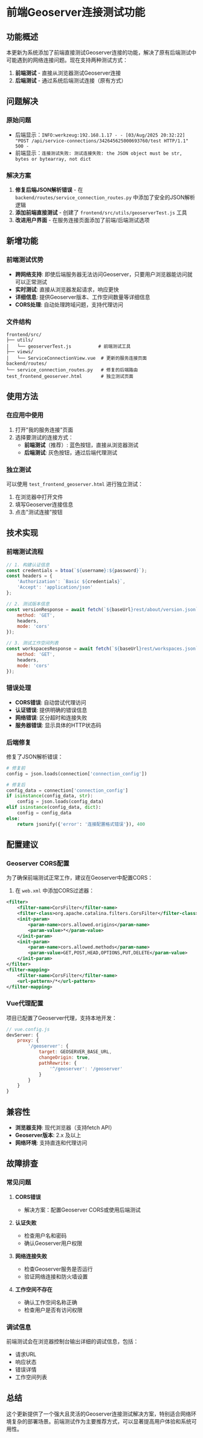 # 前端Geoserver连接测试功能

## 功能概述

本更新为系统添加了前端直接测试Geoserver连接的功能，解决了原有后端测试中可能遇到的网络连接问题。现在支持两种测试方式：

1. **前端测试** - 直接从浏览器测试Geoserver连接
2. **后端测试** - 通过系统后端测试连接（原有方式）

## 问题解决

### 原始问题
- 后端显示：`INFO:werkzeug:192.168.1.17 - - [03/Aug/2025 20:32:22] "POST /api/service-connections/342645625000693760/test HTTP/1.1" 500 -`
- 前端显示：`连接测试失败: 测试连接失败: the JSON object must be str, bytes or bytearray, not dict`

### 解决方案
1. **修复后端JSON解析错误** - 在 `backend/routes/service_connection_routes.py` 中添加了安全的JSON解析逻辑
2. **添加前端直接测试** - 创建了 `frontend/src/utils/geoserverTest.js` 工具
3. **改进用户界面** - 在服务连接页面添加了前端/后端测试选项

## 新增功能

### 前端测试优势
- **跨网络支持**: 即使后端服务器无法访问Geoserver，只要用户浏览器能访问就可以正常测试
- **实时测试**: 直接从浏览器发起请求，响应更快
- **详细信息**: 提供Geoserver版本、工作空间数量等详细信息
- **CORS处理**: 自动处理跨域问题，支持代理访问

### 文件结构

```
frontend/src/
├── utils/
│   └── geoserverTest.js          # 前端测试工具
├── views/
│   └── ServiceConnectionView.vue  # 更新的服务连接页面
backend/routes/
└── service_connection_routes.py   # 修复的后端路由
test_frontend_geoserver.html       # 独立测试页面
```

## 使用方法

### 在应用中使用

1. 打开"我的服务连接"页面
2. 选择要测试的连接方式：
   - **前端测试**（推荐）: 蓝色按钮，直接从浏览器测试
   - **后端测试**: 灰色按钮，通过后端代理测试

### 独立测试

可以使用 `test_frontend_geoserver.html` 进行独立测试：

1. 在浏览器中打开文件
2. 填写Geoserver连接信息
3. 点击"测试连接"按钮

## 技术实现

### 前端测试流程

```javascript
// 1. 构建认证信息
const credentials = btoa(`${username}:${password}`);
const headers = {
    'Authorization': `Basic ${credentials}`,
    'Accept': 'application/json'
};

// 2. 测试版本信息
const versionResponse = await fetch(`${baseUrl}rest/about/version.json`, {
    method: 'GET',
    headers,
    mode: 'cors'
});

// 3. 测试工作空间列表
const workspacesResponse = await fetch(`${baseUrl}rest/workspaces.json`, {
    method: 'GET',
    headers,
    mode: 'cors'
});
```

### 错误处理

- **CORS错误**: 自动尝试代理访问
- **认证错误**: 提供明确的错误信息
- **网络错误**: 区分超时和连接失败
- **服务器错误**: 显示具体的HTTP状态码

### 后端修复

修复了JSON解析错误：

```python
# 修复前
config = json.loads(connection['connection_config'])

# 修复后
config_data = connection['connection_config']
if isinstance(config_data, str):
    config = json.loads(config_data)
elif isinstance(config_data, dict):
    config = config_data
else:
    return jsonify({'error': '连接配置格式错误'}), 400
```

## 配置建议

### Geoserver CORS配置

为了确保前端测试正常工作，建议在Geoserver中配置CORS：

1. 在 `web.xml` 中添加CORS过滤器：

```xml
<filter>
    <filter-name>CorsFilter</filter-name>
    <filter-class>org.apache.catalina.filters.CorsFilter</filter-class>
    <init-param>
        <param-name>cors.allowed.origins</param-name>
        <param-value>*</param-value>
    </init-param>
    <init-param>
        <param-name>cors.allowed.methods</param-name>
        <param-value>GET,POST,HEAD,OPTIONS,PUT,DELETE</param-value>
    </init-param>
</filter>
<filter-mapping>
    <filter-name>CorsFilter</filter-name>
    <url-pattern>/*</url-pattern>
</filter-mapping>
```

### Vue代理配置

项目已配置了Geoserver代理，支持本地开发：

```javascript
// vue.config.js
devServer: {
    proxy: {
        '/geoserver': {
            target: GEOSERVER_BASE_URL,
            changeOrigin: true,
            pathRewrite: {
                '^/geoserver': '/geoserver'
            }
        }
    }
}
```

## 兼容性

- **浏览器支持**: 现代浏览器（支持fetch API）
- **Geoserver版本**: 2.x 及以上
- **网络环境**: 支持直连和代理访问

## 故障排查

### 常见问题

1. **CORS错误**
   - 解决方案：配置Geoserver CORS或使用后端测试

2. **认证失败**
   - 检查用户名和密码
   - 确认Geoserver用户权限

3. **网络连接失败**
   - 检查Geoserver服务是否运行
   - 验证网络连接和防火墙设置

4. **工作空间不存在**
   - 确认工作空间名称正确
   - 检查用户是否有访问权限

### 调试信息

前端测试会在浏览器控制台输出详细的调试信息，包括：
- 请求URL
- 响应状态
- 错误详情
- 工作空间列表

## 总结

这个更新提供了一个强大且灵活的Geoserver连接测试解决方案，特别适合网络环境复杂的部署场景。前端测试作为主要推荐方式，可以显著提高用户体验和系统可用性。
